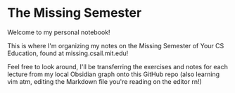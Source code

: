 # The Missing Semester

Welcome to my personal notebook!

This is where I'm organizing my notes on the
Missing Semester of Your CS Education, found
at missing.csail.mit.edu!

Feel free to look around, I'll be transferring
the exercises and notes for each lecture from
my local Obsidian graph onto this GitHub repo
(also learning vim atm, editing the Markdown
file you're reading on the editor rn!)
